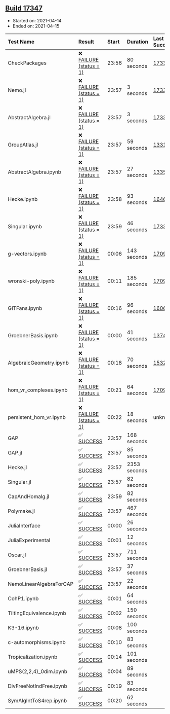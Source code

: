 ## [Build 17347](https://oscarci.mathematik.uni-kl.de/job/oscar/17347/)

* Started on: 2021-04-14
* Ended on: 2021-04-15

| Test Name    | Result | Start | Duration | Last Success | First Failure |
|:-------------|:-------|:------|:---------|:-------------|:--------------|
| CheckPackages | ❌ [FAILURE (status = 1)](https://oscarci.mathematik.uni-kl.de/job/oscar/17347/artifact/logs/build-17347/CheckPackages.log) | 23:56 | 80 seconds | [17336](https://oscarci.mathematik.uni-kl.de/job/oscar/17336/) | [17337](https://oscarci.mathematik.uni-kl.de/job/oscar/17337/) |
| Nemo.jl | ❌ [FAILURE (status = 1)](https://oscarci.mathematik.uni-kl.de/job/oscar/17347/artifact/logs/build-17347/Nemo.jl.log) | 23:57 | 3 seconds | [17338](https://oscarci.mathematik.uni-kl.de/job/oscar/17338/) | [17339](https://oscarci.mathematik.uni-kl.de/job/oscar/17339/) |
| AbstractAlgebra.jl | ❌ [FAILURE (status = 1)](https://oscarci.mathematik.uni-kl.de/job/oscar/17347/artifact/logs/build-17347/AbstractAlgebra.jl.log) | 23:57 | 3 seconds | [17336](https://oscarci.mathematik.uni-kl.de/job/oscar/17336/) | [17337](https://oscarci.mathematik.uni-kl.de/job/oscar/17337/) |
| GroupAtlas.jl | ❌ [FAILURE (status = 1)](https://oscarci.mathematik.uni-kl.de/job/oscar/17347/artifact/logs/build-17347/GroupAtlas.jl.log) | 23:57 | 59 seconds | [13311](https://oscarci.mathematik.uni-kl.de/job/oscar/13311/) | [13312](https://oscarci.mathematik.uni-kl.de/job/oscar/13312/) |
| AbstractAlgebra.ipynb | ❌ [FAILURE (status = 1)](https://oscarci.mathematik.uni-kl.de/job/oscar/17347/artifact/logs/build-17347/AbstractAlgebra.ipynb.log) | 23:57 | 27 seconds | [13355](https://oscarci.mathematik.uni-kl.de/job/oscar/13355/) | [13356](https://oscarci.mathematik.uni-kl.de/job/oscar/13356/) |
| Hecke.ipynb | ❌ [FAILURE (status = 1)](https://oscarci.mathematik.uni-kl.de/job/oscar/17347/artifact/logs/build-17347/Hecke.ipynb.log) | 23:58 | 93 seconds | [16463](https://oscarci.mathematik.uni-kl.de/job/oscar/16463/) | [16464](https://oscarci.mathematik.uni-kl.de/job/oscar/16464/) |
| Singular.ipynb | ❌ [FAILURE (status = 1)](https://oscarci.mathematik.uni-kl.de/job/oscar/17347/artifact/logs/build-17347/Singular.ipynb.log) | 23:59 | 46 seconds | [17338](https://oscarci.mathematik.uni-kl.de/job/oscar/17338/) | [17339](https://oscarci.mathematik.uni-kl.de/job/oscar/17339/) |
| g-vectors.ipynb | ❌ [FAILURE (status = 1)](https://oscarci.mathematik.uni-kl.de/job/oscar/17347/artifact/logs/build-17347/g-vectors.ipynb.log) | 00:06 | 143 seconds | [17099](https://oscarci.mathematik.uni-kl.de/job/oscar/17099/) | [17100](https://oscarci.mathematik.uni-kl.de/job/oscar/17100/) |
| wronski-poly.ipynb | ❌ [FAILURE (status = 1)](https://oscarci.mathematik.uni-kl.de/job/oscar/17347/artifact/logs/build-17347/wronski-poly.ipynb.log) | 00:11 | 185 seconds | [17098](https://oscarci.mathematik.uni-kl.de/job/oscar/17098/) | [17099](https://oscarci.mathematik.uni-kl.de/job/oscar/17099/) |
| GITFans.ipynb | ❌ [FAILURE (status = 1)](https://oscarci.mathematik.uni-kl.de/job/oscar/17347/artifact/logs/build-17347/GITFans.ipynb.log) | 00:16 | 96 seconds | [16068](https://oscarci.mathematik.uni-kl.de/job/oscar/16068/) | [16069](https://oscarci.mathematik.uni-kl.de/job/oscar/16069/) |
| GroebnerBasis.ipynb | ❌ [FAILURE (status = 1)](https://oscarci.mathematik.uni-kl.de/job/oscar/17347/artifact/logs/build-17347/GroebnerBasis.ipynb.log) | 00:00 | 41 seconds | [13748](https://oscarci.mathematik.uni-kl.de/job/oscar/13748/) | [13749](https://oscarci.mathematik.uni-kl.de/job/oscar/13749/) |
| AlgebraicGeometry.ipynb | ❌ [FAILURE (status = 1)](https://oscarci.mathematik.uni-kl.de/job/oscar/17347/artifact/logs/build-17347/AlgebraicGeometry.ipynb.log) | 00:18 | 70 seconds | [15322](https://oscarci.mathematik.uni-kl.de/job/oscar/15322/) | [15323](https://oscarci.mathematik.uni-kl.de/job/oscar/15323/) |
| hom_vr_complexes.ipynb | ❌ [FAILURE (status = 1)](https://oscarci.mathematik.uni-kl.de/job/oscar/17347/artifact/logs/build-17347/hom_vr_complexes.ipynb.log) | 00:21 | 64 seconds | [17099](https://oscarci.mathematik.uni-kl.de/job/oscar/17099/) | [17100](https://oscarci.mathematik.uni-kl.de/job/oscar/17100/) |
| persistent_hom_vr.ipynb | ❌ [FAILURE (status = 1)](https://oscarci.mathematik.uni-kl.de/job/oscar/17347/artifact/logs/build-17347/persistent_hom_vr.ipynb.log) | 00:22 | 18 seconds | unknown | unknown |
| GAP | ✅ [SUCCESS](https://oscarci.mathematik.uni-kl.de/job/oscar/17347/artifact/logs/build-17347/GAP.log) | 23:57 | 168 seconds |  |  |
| GAP.jl | ✅ [SUCCESS](https://oscarci.mathematik.uni-kl.de/job/oscar/17347/artifact/logs/build-17347/GAP.jl.log) | 23:57 | 85 seconds |  |  |
| Hecke.jl | ✅ [SUCCESS](https://oscarci.mathematik.uni-kl.de/job/oscar/17347/artifact/logs/build-17347/Hecke.jl.log) | 23:57 | 2353 seconds |  |  |
| Singular.jl | ✅ [SUCCESS](https://oscarci.mathematik.uni-kl.de/job/oscar/17347/artifact/logs/build-17347/Singular.jl.log) | 23:57 | 82 seconds |  |  |
| CapAndHomalg.jl | ✅ [SUCCESS](https://oscarci.mathematik.uni-kl.de/job/oscar/17347/artifact/logs/build-17347/CapAndHomalg.jl.log) | 23:59 | 82 seconds |  |  |
| Polymake.jl | ✅ [SUCCESS](https://oscarci.mathematik.uni-kl.de/job/oscar/17347/artifact/logs/build-17347/Polymake.jl.log) | 23:57 | 467 seconds |  |  |
| JuliaInterface | ✅ [SUCCESS](https://oscarci.mathematik.uni-kl.de/job/oscar/17347/artifact/logs/build-17347/JuliaInterface.log) | 00:00 | 26 seconds |  |  |
| JuliaExperimental | ✅ [SUCCESS](https://oscarci.mathematik.uni-kl.de/job/oscar/17347/artifact/logs/build-17347/JuliaExperimental.log) | 00:01 | 12 seconds |  |  |
| Oscar.jl | ✅ [SUCCESS](https://oscarci.mathematik.uni-kl.de/job/oscar/17347/artifact/logs/build-17347/Oscar.jl.log) | 23:57 | 711 seconds |  |  |
| GroebnerBasis.jl | ✅ [SUCCESS](https://oscarci.mathematik.uni-kl.de/job/oscar/17347/artifact/logs/build-17347/GroebnerBasis.jl.log) | 23:57 | 37 seconds |  |  |
| NemoLinearAlgebraForCAP | ✅ [SUCCESS](https://oscarci.mathematik.uni-kl.de/job/oscar/17347/artifact/logs/build-17347/NemoLinearAlgebraForCAP.log) | 23:57 | 22 seconds |  |  |
| CohP1.ipynb | ✅ [SUCCESS](https://oscarci.mathematik.uni-kl.de/job/oscar/17347/artifact/logs/build-17347/CohP1.ipynb.log) | 00:01 | 64 seconds |  |  |
| TiltingEquivalence.ipynb | ✅ [SUCCESS](https://oscarci.mathematik.uni-kl.de/job/oscar/17347/artifact/logs/build-17347/TiltingEquivalence.ipynb.log) | 00:02 | 150 seconds |  |  |
| K3-16.ipynb | ✅ [SUCCESS](https://oscarci.mathematik.uni-kl.de/job/oscar/17347/artifact/logs/build-17347/K3-16.ipynb.log) | 00:08 | 100 seconds |  |  |
| c-automorphisms.ipynb | ✅ [SUCCESS](https://oscarci.mathematik.uni-kl.de/job/oscar/17347/artifact/logs/build-17347/c-automorphisms.ipynb.log) | 00:10 | 83 seconds |  |  |
| Tropicalization.ipynb | ✅ [SUCCESS](https://oscarci.mathematik.uni-kl.de/job/oscar/17347/artifact/logs/build-17347/Tropicalization.ipynb.log) | 00:14 | 101 seconds |  |  |
| uMPS(2,2,4)_0dim.ipynb | ✅ [SUCCESS](https://oscarci.mathematik.uni-kl.de/job/oscar/17347/artifact/logs/build-17347/uMPS-2-2-4-_0dim.ipynb.log) | 00:04 | 89 seconds |  |  |
| DivFreeNotIndFree.ipynb | ✅ [SUCCESS](https://oscarci.mathematik.uni-kl.de/job/oscar/17347/artifact/logs/build-17347/DivFreeNotIndFree.ipynb.log) | 00:19 | 83 seconds |  |  |
| SymAlgIntToS4rep.ipynb | ✅ [SUCCESS](https://oscarci.mathematik.uni-kl.de/job/oscar/17347/artifact/logs/build-17347/SymAlgIntToS4rep.ipynb.log) | 00:20 | 62 seconds |  |  |
